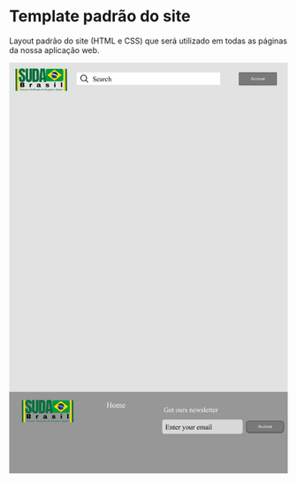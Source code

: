 # Template padrão do site

Layout padrão do site (HTML e CSS) que será utilizado em todas as páginas da nossa aplicação web.

![Modelo Padrão](img/modelo.jpg)
